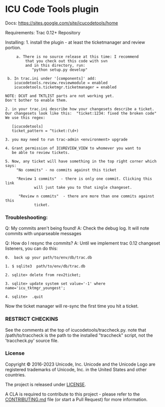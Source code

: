 # ICU Code Tools plugin

Docs:  https://sites.google.com/site/icucodetools/home

Requirements:
	Trac 0.12+
	Repository

Installing:
	1. install the plugin - at least the ticketmanager and review portion.

         a. There is no source release at this time: I recommend
             that you check out this code with svn
             and in this directory, run:
                "python setup.py develop"

	 b. In trac.ini under '[components]' add:
		icucodetools.review.reviewmodule = enabled
		icucodetools.ticketmgr.ticketmanager = enabled

	NOTE: DCUT and TKTLIST parts are not working yet.
	Don't bother to enable them.

	2. in your trac.ini describe how your changesets describe a ticket.
	Our changesets look like this:  "ticket:1234: fixed the broken code"
	We use this regex:

	   [icucodetools]
	   ticket_pattern = ^ticket:(\d+)

	3. you may need to run trac-admin <environment> upgrade

	4. Grant permission of ICUREVIEW_VIEW to whomever you want to
	   be able to review tickets.

	5. Now, any ticket will have something in the top right corner which says:
	     "No commits" - no commits against this ticket

	     "Review 1 commits"  - there is only one commit. Clicking this link
	             will just take you to that single changeset.

	      "Review n commits"  - there are more than one commits against this
	             ticket.


### Troubleshooting:

Q: My commits aren't being found!
A: Check the debug log. It will note commits with unparseable messages

Q: How do I resync the commits?
A: Until we implement trac 0.12 changeset listeners, you can do this:

    0.  back up your path/to/env/db/trac.db

    1. $ sqlite3  path/to/env/db/trac.db

    2. sqlite> delete from rev2ticket;

    3. sqlite> update system set value='-1' where name='icu_tktmgr_youngest';

    4. sqlite>  .quit

Now the ticket manager will re-sync the first time you hit a ticket.

### RESTRICT CHECKINS
 See the comments at the top of icucodetools/traccheck.py.
 note that /path/to/traccheck is the path to the installed "traccheck" script,
 not the 'traccheck.py' source file.

### License

Copyright © 2016-2023 Unicode, Inc. Unicode and the Unicode Logo are registered trademarks of Unicode, Inc. in the United States and other countries.

The project is released under [LICENSE](./LICENSE).

A CLA is required to contribute to this project - please refer to the [CONTRIBUTING.md](https://github.com/unicode-org/.github/blob/main/.github/CONTRIBUTING.md) file (or start a Pull Request) for more information.

